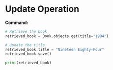 # Update Operation

**Command:**
```python
# Retrieve the book
retrieved_book = Book.objects.get(title="1984")

# Update the title
retrieved_book.title = "Nineteen Eighty-Four"
retrieved_book.save()

print(retrieved_book)
